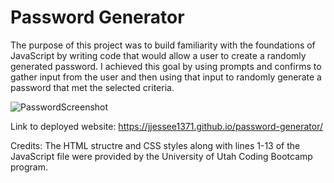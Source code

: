 # Password Generator 

The purpose of this project was to build familiarity with the foundations of JavaScript by writing code that would allow a user to create a randomly generated password. I achieved this goal by using prompts and confirms to gather input from the user and then using that input to randomly generate a password that met the selected criteria. 

![PasswordScreenshot](https://user-images.githubusercontent.com/66571617/90324881-7ce51180-df31-11ea-9093-4c4e59322b21.PNG)

Link to deployed website: https://jjessee1371.github.io/password-generator/

Credits:
The HTML structre and CSS styles along with lines 1-13 of the JavaScript file were provided by the University of Utah Coding Bootcamp program. 
